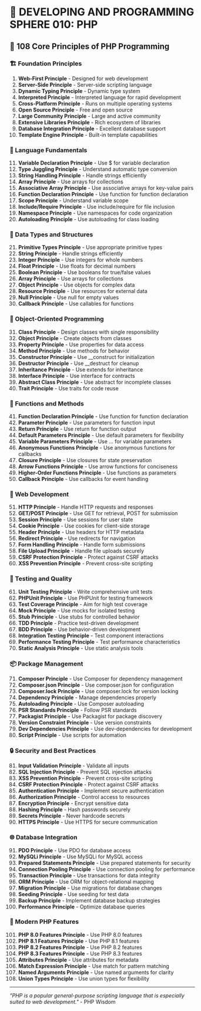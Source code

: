 # 🌟 DEVELOPING AND PROGRAMMING SPHERE 010: PHP

## 🐘 108 Core Principles of PHP Programming

### 🏗️ Foundation Principles

1. **Web-First Principle** - Designed for web development
2. **Server-Side Principle** - Server-side scripting language
3. **Dynamic Typing Principle** - Dynamic type system
4. **Interpreted Principle** - Interpreted language for rapid development
5. **Cross-Platform Principle** - Runs on multiple operating systems
6. **Open Source Principle** - Free and open source
7. **Large Community Principle** - Large and active community
8. **Extensive Libraries Principle** - Rich ecosystem of libraries
9. **Database Integration Principle** - Excellent database support
10. **Template Engine Principle** - Built-in template capabilities

### 🎯 Language Fundamentals

11. **Variable Declaration Principle** - Use $ for variable declaration
12. **Type Juggling Principle** - Understand automatic type conversion
13. **String Handling Principle** - Handle strings efficiently
14. **Array Principle** - Use arrays for collections
15. **Associative Array Principle** - Use associative arrays for key-value pairs
16. **Function Declaration Principle** - Use function for function declaration
17. **Scope Principle** - Understand variable scope
18. **Include/Require Principle** - Use include/require for file inclusion
19. **Namespace Principle** - Use namespaces for code organization
20. **Autoloading Principle** - Use autoloading for class loading

### 🧮 Data Types and Structures

21. **Primitive Types Principle** - Use appropriate primitive types
22. **String Principle** - Handle strings efficiently
23. **Integer Principle** - Use integers for whole numbers
24. **Float Principle** - Use floats for decimal numbers
25. **Boolean Principle** - Use booleans for true/false values
26. **Array Principle** - Use arrays for collections
27. **Object Principle** - Use objects for complex data
28. **Resource Principle** - Use resources for external data
29. **Null Principle** - Use null for empty values
30. **Callback Principle** - Use callables for functions

### 🎨 Object-Oriented Programming

31. **Class Principle** - Design classes with single responsibility
32. **Object Principle** - Create objects from classes
33. **Property Principle** - Use properties for data access
34. **Method Principle** - Use methods for behavior
35. **Constructor Principle** - Use __construct for initialization
36. **Destructor Principle** - Use __destruct for cleanup
37. **Inheritance Principle** - Use extends for inheritance
38. **Interface Principle** - Use interface for contracts
39. **Abstract Class Principle** - Use abstract for incomplete classes
40. **Trait Principle** - Use traits for code reuse

### 🔧 Functions and Methods

41. **Function Declaration Principle** - Use function for function declaration
42. **Parameter Principle** - Use parameters for function input
43. **Return Principle** - Use return for function output
44. **Default Parameters Principle** - Use default parameters for flexibility
45. **Variable Parameters Principle** - Use ... for variable parameters
46. **Anonymous Functions Principle** - Use anonymous functions for callbacks
47. **Closure Principle** - Use closures for state preservation
48. **Arrow Functions Principle** - Use arrow functions for conciseness
49. **Higher-Order Functions Principle** - Use functions as parameters
50. **Callback Principle** - Use callbacks for event handling

### 🚀 Web Development

51. **HTTP Principle** - Handle HTTP requests and responses
52. **GET/POST Principle** - Use GET for retrieval, POST for submission
53. **Session Principle** - Use sessions for user state
54. **Cookie Principle** - Use cookies for client-side storage
55. **Header Principle** - Use headers for HTTP metadata
56. **Redirect Principle** - Use redirects for navigation
57. **Form Handling Principle** - Handle form submissions
58. **File Upload Principle** - Handle file uploads securely
59. **CSRF Protection Principle** - Protect against CSRF attacks
60. **XSS Prevention Principle** - Prevent cross-site scripting

### 🧪 Testing and Quality

61. **Unit Testing Principle** - Write comprehensive unit tests
62. **PHPUnit Principle** - Use PHPUnit for testing framework
63. **Test Coverage Principle** - Aim for high test coverage
64. **Mock Principle** - Use mocks for isolated testing
65. **Stub Principle** - Use stubs for controlled behavior
66. **TDD Principle** - Practice test-driven development
67. **BDD Principle** - Use behavior-driven development
68. **Integration Testing Principle** - Test component interactions
69. **Performance Testing Principle** - Test performance characteristics
70. **Static Analysis Principle** - Use static analysis tools

### 📦 Package Management

71. **Composer Principle** - Use Composer for dependency management
72. **Composer.json Principle** - Use composer.json for configuration
73. **Composer.lock Principle** - Use composer.lock for version locking
74. **Dependency Principle** - Manage dependencies properly
75. **Autoloading Principle** - Use Composer autoloading
76. **PSR Standards Principle** - Follow PSR standards
77. **Packagist Principle** - Use Packagist for package discovery
78. **Version Constraint Principle** - Use version constraints
79. **Dev Dependencies Principle** - Use dev-dependencies for development
80. **Script Principle** - Use scripts for automation

### 🔒 Security and Best Practices

81. **Input Validation Principle** - Validate all inputs
82. **SQL Injection Principle** - Prevent SQL injection attacks
83. **XSS Prevention Principle** - Prevent cross-site scripting
84. **CSRF Protection Principle** - Protect against CSRF attacks
85. **Authentication Principle** - Implement secure authentication
86. **Authorization Principle** - Control access to resources
87. **Encryption Principle** - Encrypt sensitive data
88. **Hashing Principle** - Hash passwords securely
89. **Secrets Principle** - Never hardcode secrets
90. **HTTPS Principle** - Use HTTPS for secure communication

### 🌐 Database Integration

91. **PDO Principle** - Use PDO for database access
92. **MySQLi Principle** - Use MySQLi for MySQL access
93. **Prepared Statements Principle** - Use prepared statements for security
94. **Connection Pooling Principle** - Use connection pooling for performance
95. **Transaction Principle** - Use transactions for data integrity
96. **ORM Principle** - Use ORM for object-relational mapping
97. **Migration Principle** - Use migrations for database changes
98. **Seeding Principle** - Use seeding for test data
99. **Backup Principle** - Implement database backup strategies
100. **Performance Principle** - Optimize database queries

### 🚀 Modern PHP Features

101. **PHP 8.0 Features Principle** - Use PHP 8.0 features
102. **PHP 8.1 Features Principle** - Use PHP 8.1 features
103. **PHP 8.2 Features Principle** - Use PHP 8.2 features
104. **PHP 8.3 Features Principle** - Use PHP 8.3 features
105. **Attributes Principle** - Use attributes for metadata
106. **Match Expression Principle** - Use match for pattern matching
107. **Named Arguments Principle** - Use named arguments for clarity
108. **Union Types Principle** - Use union types for flexibility

---

*"PHP is a popular general-purpose scripting language that is especially suited to web development."* - PHP Wisdom


